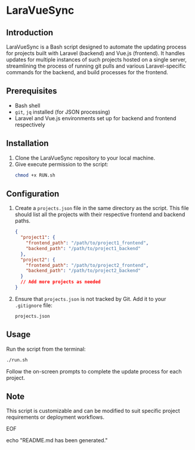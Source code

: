 # LaraVueSync

## Introduction
LaraVueSync is a Bash script designed to automate the updating process for projects built with Laravel (backend) and Vue.js (frontend). It handles updates for multiple instances of such projects hosted on a single server, streamlining the process of running git pulls and various Laravel-specific commands for the backend, and build processes for the frontend.

## Prerequisites
- Bash shell
- `git`, `jq` installed (for JSON processing)
- Laravel and Vue.js environments set up for backend and frontend respectively

## Installation
1. Clone the LaraVueSync repository to your local machine.
2. Give execute permission to the script:
   ```bash
   chmod +x RUN.sh
   ```

## Configuration
1. Create a `projects.json` file in the same directory as the script. This file should list all the projects with their respective frontend and backend paths.
   ```json
   {
     "project1": {
       "frontend_path": "/path/to/project1_frontend",
       "backend_path": "/path/to/project1_backend"
     },
     "project2": {
       "frontend_path": "/path/to/project2_frontend",
       "backend_path": "/path/to/project2_backend"
     }
     // Add more projects as needed
   }
   ```
2. Ensure that `projects.json` is not tracked by Git. Add it to your `.gitignore` file:
   ```
   projects.json
   ```

## Usage
Run the script from the terminal:
```bash
./run.sh
```
Follow the on-screen prompts to complete the update process for each project.

## Note
This script is customizable and can be modified to suit specific project requirements or deployment workflows.

EOF

echo "README.md has been generated."
